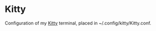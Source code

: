 # Kitty

Configuration of my [Kitty](https://sw.kovidgoyal.net/kitty/) terminal, placed in ~/.config/kitty/Kitty.conf.
